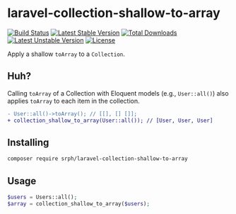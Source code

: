 # laravel-collection-shallow-to-array
[![Build Status](https://img.shields.io/travis/srph/laravel-collection-shallow-to-array.svg?style=flat-square)](https://travis-ci.org/srph/laravel-collection-shallow-to-array?branch=master) [![Latest Stable Version](https://poser.pugx.org/srph/laravel-collection-shallow-to-array/v/stable)](https://packagist.org/packages/srph/laravel-collection-shallow-to-array) [![Total Downloads](https://poser.pugx.org/srph/laravel-collection-shallow-to-array/downloads)](https://packagist.org/packages/srph/laravel-collection-shallow-to-array) [![Latest Unstable Version](https://poser.pugx.org/srph/laravel-collection-shallow-to-array/v/unstable)](https://packagist.org/packages/srph/laravel-collection-shallow-to-array) [![License](https://poser.pugx.org/srph/laravel-collection-shallow-to-array/license)](https://packagist.org/packages/srph/laravel-collection-shallow-to-array)

Apply a shallow `toArray` to a `Collection`.

## Huh?
Calling `toArray` of a Collection with Eloquent models (e.g., `User::all()`) also applies `toArray` to each item in the collection.

```diff
- User::all()->toArray(); // [[], [] []];
+ collection_shallow_to_array(User::all()); // [User, User, User]
```

## Installing
```bash
composer require srph/laravel-collection-shallow-to-array
```

## Usage
```php
$users = Users::all();
$array = collection_shallow_to_array($users);
```

